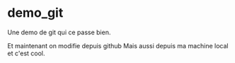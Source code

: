 demo_git
========

Une demo de git qui ce passe bien.

Et maintenant on modifie depuis github
Mais aussi depuis ma machine local et c'est cool.
